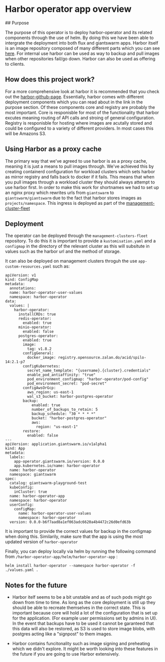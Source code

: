 # Harbor operator app overview

## Purpose

The purpose of this operator is to deploy harbor-operator and its related components through the use of helm. By doing this we have been able to intergrate the deployment into both flux and giantswarm apps. Harbor itself is an image repository composed of many different parts which you can see [here](https://github.com/goharbor/harbor/wiki/Architecture-Overview-of-Harbor). For internal use harbor can be used as way to backup and pull images when other repositories fail/go down. Harbor can also be used as offering to clients.

## How does this project work?

For a more comprehensive look at harbor it is recommended that you check out the [harbor-github-page](https://github.com/goharbor/harbor-operator). Essentially, harbor comes with different deployment components which you can read about in the link in the purpose section. Of these components core and registry are probably the most important. Core is responisble for most of the functionality that harbor excutes meaning routing of API calls and stroing of general configuration. Registry is responisble for hosting where images are acutally stored and could be configured to a variety of different providers. In most cases this will be Amazons S3.

## Using Harbor as a proxy cache

The primary way that we've agreed to use harbor is as a proxy cache, meaning it is just a means to pull images through. We've achieved this by creating containerd configuration for workload clusters which sets harbor as mirror registry and falls back to docker if it fails. This means that when you pull images through a workload cluster they should always attempt to use harbor first. In order to make this work for shortnames we had to set up an nginx proxy which rewrites urls from `giantswarm` to `giantswarm/giantswarm` due to the fact that harbor stores images as `projects/namespace`. This ingress is deployed as part of the [management-cluster-fleet](https://github.com/giantswarm/management-clusters-fleet/)

## Deployment

The operator can be deployed through the `management-clusters-fleet` repository. To do this it is important to provide a `kustomisation.yaml` and a `configmap` in the directory of the relevant cluster as this will subsitute in values such as the harbor url and the method of storage. 

It can also be deployed on management clusters throguh the use `app-custom-resources.yaml` such as:

```
apiVersion: v1
kind: ConfigMap
metadata:
  annotations:
  name: harbor-operator-user-values
  namespace: harbor-operator
data:
  values: |
    harbor-operator:
      installCRDs: true
      redis-operator:
        enabled: true
      minio-operator:
        enabled: false
      postgres-operator:
        enabled: true
        image:
          tag: v1.8.2
        configGeneral:
          docker_image: registry.opensource.zalan.do/acid/spilo-14:2.1-p7
        configKubernetes:
          secret_name_template: "{username}.{cluster}.credentials"
          enable_pod_antiaffinity: "true"
          pod_environment_configmap: "harbor-operator/pod-config"
          pod_environment_secret: "pod-secret"
        configAwsOrGcp:
          aws_region: us-east-1
          wal_s3_bucket: harbor-postgres-operator
        backup:
            enabled: true
            number_of_backups_to_retain: 5
            backup_schedule: "30 * * * *"
            bucket: "harbor-postgres-operator"
            aws:
              region: "us-east-1"
        restore:
          enabled: false
---
apiVersion: application.giantswarm.io/v1alpha1
kind: App
metadata:
  labels:
    app-operator.giantswarm.io/version: 0.0.0
    app.kubernetes.io/name: harbor-operator
  name: harbor-operator
  namespace: giantswarm
spec:
  catalog: giantswarm-playground-test
  kubeConfig:
    inCluster: true
  name: harbor-operator-app
  namespace: harbor-operator
  userConfig:
    configMap:
      name: harbor-operator-user-values
      namespace: harbor-operator
  version: 0.0.0-b6f7aad8a1ef063adc6620a4b4472c26d0efd63b
```

It is important to provide the correct values for backup in the configmap when doing this. Similarily, make sure that the app is using the most updated version of `harbor-operator`

Finally, you can deploy locally via helm by running the following command from `/harbor-operator-app/helm/harbor-operator-app` :

```
helm install harbor-operator --namespace harbor-operator -f ./values.yaml .
```

## Notes for the future

- Harbor itelf seems to be a bit unstable and as of such pods might go down from time to time. As long as the core deployment is still up they should be able to recreate themselves in the correct state. This is important because core will hold a lot of the configuration that is set up for the application. (For example user permissions set by admins in UI). In the event that backups have to be used it cannot be garanteed that this data will also be restored, as S3 is used to store image blobs, with postgres acting like a "signpost" to them images.

- Harbor contains funcitonality such as image signing and preheating which we didn't explore. It might be worth looking into these features in the future if you are going to use Harbor extensively.


